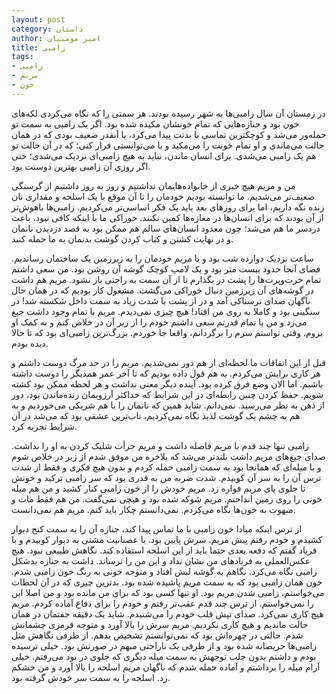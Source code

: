 ```yaml
---
layout: post
category: داستان
author: امیر مومنیان
title: زامبی
tags:
- زامبی
- مریم
- خون
---
```


در زمستان آن سال زامبی‌ها به شهر رسیده بودند. هر سمتی را که نگاه می‌کردی لکه‌های خون بود و جنازه‌هایی که تمام خونشان مکیده شده بود. اگر یک زامبی به سمت تو حمله‌ور می‌شد و کوچکترین تماسی با بدنت پیدا می‌کرد، یا آنقدر ضعیف بودی که در همان حالت می‌ماندی و او تمام خونت را می‌مکید و یا می‌توانستی فرار کنی؛ که در آن حالت تو هم یک زامبی می‌شدی. برای انسان ماندن، نباید به هیچ زامبی‌ای نزدیک می‌شدی؛ حتی اگر روزی آن زامبی بهترین دوستت بود.

من و مریم هیچ خبری از خانواده‌هایمان نداشتیم و روز به روز داشتیم از گرسنگی ضعیف‌تر می‌شدیم. ما توانسته بودیم خودمان را تا آن موقع با یک اسلحه و مقداری نان زنده نگه داریم، اما برای روزهای بعد باید یک فکر اساسی‌تر می‌کردیم. زامبی‌ها باهوش‌تر از آن بودند که برای انسان‌ها در مغازه‌ها کمین نکنند. خوراکی ما با اینکه کافی نبود، باعث دردسر ما هم می‌شد؛ چون معدود انسان‌های سالم هم ممکن بود به قصد دزدیدن نانمان و در نهایت کشتن و کباب کردن گوشت بدنمان به ما حمله کنند.

ساعت نزدیک دوازده شب بود و با مریم خودمان را به زیرزمین یک ساختمان رساندیم. فضای آنجا حدود بیست متر بود و یک لامپ کوچک گوشه آن روشن بود. من سعی داشتم تمام خرت‌وپرت‌ها را پشت در بگذارم تا از آن سمت به راحتی باز نشود. مریم هم داشت در گوشه‌های آن زیرزمین دنبال خوراکی می‌گشت. مشغول کار بودیم که در همان حال ناگهان صدای ترسناکی آمد و در از پشت با شدت زیاد به سمت داخل شکسته شد! در سنگینی بود و کاملا به روی من افتاد! هیچ چیزی نمی‌دیدم. مریم با تمام وجود داشت جیغ می‌زد و من با تمام قدرتم سعی داشتم خودم را از زیر آن در خلاص کنم و به کمک او بروم. وقتی تواستم سرم را برگردانم، واقعا جا خوردم. بزرگ‌ترین زامبی‌ای بود که تا حالا دیده بودم.

قبل از این اتفاقات ما لحظه‌ای از هم دور نمی‌شدیم. مریم را در حد مرگ دوست داشتم و هر کاری برایش می‌کردم. به هم قول داده بودیم که تا آخر عمر همدیگر را دوست داشته باشیم. اما الان وضع فرق کرده بود. آینده دیگر معنی نداشت و هر لحظه ممکن بود کشته شویم. حفظ کردن چنین رابطه‌ای در این شرایط که حداکثر آرزویمان زنده‌ماندن بود، دور از ذهن به نظر می‌رسید. نمی‌دانم. شاید همین که نانمان را با هم شریکی می‌خوردیم و به هم به چشم یک گوشت لذیذ نگاه نمی‌کردیم، ناب‌ترین عشقی بود که می‌شد در آن شرایط تجربه کرد.

زامبی تنها چند قدم با مریم فاصله داشت و مریم جرأت شلیک کردن به او را نداشت. صدای جیغ‌های مریم داشت بلندتر می‌شد که بلاخره من موفق شدم از زیر در خلاص شوم و با میله‌ای که همانجا بود به سمت زامبی حمله کردم و بدون هیچ فکری و فقط از شدت ترس آن را به سر آن کوبیدم. شدت ضربه من به قدری بود که سر زامبی ترکید و خونش تا جلوی پای مریم فواره زد. مریم خودش را از خون زامبی کنار کشید و من هم میله خونی را روی زمین انداختم. مریم شوکه شده بود و هیچی نمی‌گفت. من هم فقط مات و مبهوت به خون‌ها نگاه می‌کردم. نمی‌دانستم چکار باید کنم. مریم هم نمی‌دانست.

از ترس اینکه مبادا خون زامبی با ما تماس پیدا کند، جنازه آن را به سمت کنج دیوار کشیدم و خودم رفتم پیش مریم. سرش پایین بود. با عصبانیت مشتی به دیوار کوبیدم و با فریاد گفتم که دفعه بعدی حتما باید از این اسلحه استفاده کند. نگاهش طبیعی نبود. هیچ عکس‌العملی به فریادهای من نشان نداد و این من را ترساند. داشت به جنازه بدشکل زامبی نگاه می‌کرد. نگاهم به گوشه لبش افتاد و متوجه خونی به رنگ خون زامبی شدم. خون همان زامبی بود که به سمت مریم پاشیده شده بود. بدترین چیزی که در آن لحظات می‌خواستم، زامبی شدن مریم بود. او تنها کسی بود که برای من مانده بود و من اصلا این را نمی‌خواستم. از ترس چند قدم عقب‌تر رفتم و خودم را برای دفاع آماده کردم. مریم هیچ کاری نمی‌کرد. صدای تپش قلب خودم را می‌شنیدم. شاید یک دقیقه جفتمان در همان حالت ماندیم و هیچ کاری نکردیم. مریم سرش را بالا آورد و متوجه قرمزی چشمانش شدم. حالتی در چهره‌اش بود که نمی‌توانستم تشخیص بدهم. از طرفی نگاهش مثل زامبی‌ها حریصانه شده بود و از طرفی یک ناراحتی مبهم در صورتش بود. خیلی ترسیده بودم و داشتم بدون جلب توجهش به سمت میله دیگری که جلوی در بود می‌رفتم. خیلی آرام میله را برداشتم و آماده حمله شدم که ناگهان مریم اسلحه را بالا آورد و من خشکم زد. اسلحه را به سمت سر خودش گرفته بود.